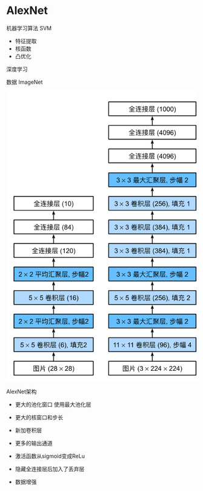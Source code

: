 # AlexNet

机器学习算法 SVM

- 特征提取
- 核函数
- 凸优化

深度学习

数据 ImageNet

![image-20250816115016051](Images/image-20250816115016051.png)

AlexNet架构

- 更大的池化窗口 使用最大池化层
- 更大的核窗口和步长
- 新加卷积层
- 更多的输出通道

- 激活函数从sigmoid变成ReLu
- 隐藏全连接层后加入了丢弃层
- 数据增强
